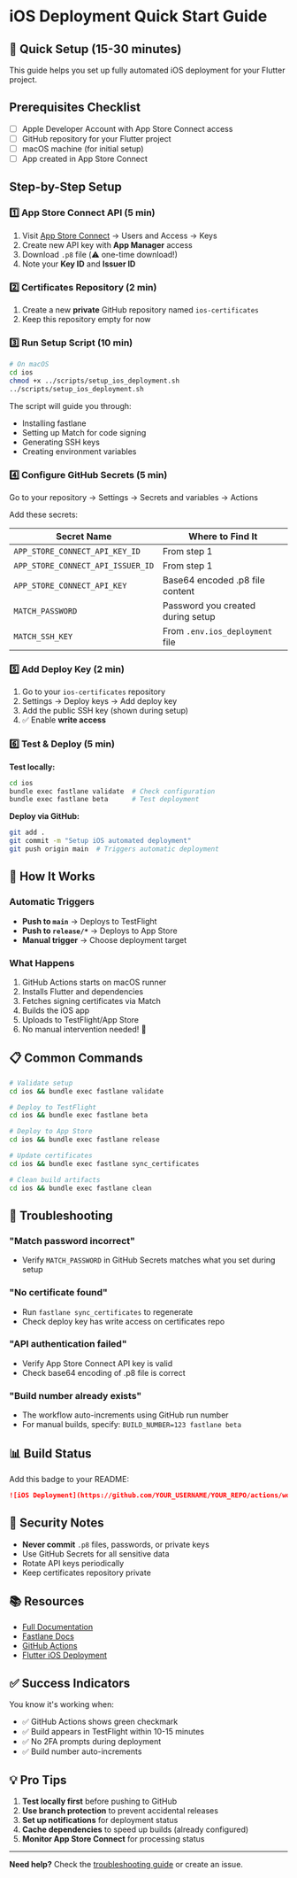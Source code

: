 # iOS Deployment Quick Start Guide

## 🚀 Quick Setup (15-30 minutes)

This guide helps you set up fully automated iOS deployment for your Flutter project.

## Prerequisites Checklist

- [ ] Apple Developer Account with App Store Connect access
- [ ] GitHub repository for your Flutter project  
- [ ] macOS machine (for initial setup)
- [ ] App created in App Store Connect

## Step-by-Step Setup

### 1️⃣ App Store Connect API (5 min)

1. Visit [App Store Connect](https://appstoreconnect.apple.com) → Users and Access → Keys
2. Create new API key with **App Manager** access
3. Download `.p8` file (⚠️ one-time download!)
4. Note your **Key ID** and **Issuer ID**

### 2️⃣ Certificates Repository (2 min)

1. Create a new **private** GitHub repository named `ios-certificates`
2. Keep this repository empty for now

### 3️⃣ Run Setup Script (10 min)

```bash
# On macOS
cd ios
chmod +x ../scripts/setup_ios_deployment.sh
../scripts/setup_ios_deployment.sh
```

The script will guide you through:
- Installing fastlane
- Setting up Match for code signing
- Generating SSH keys
- Creating environment variables

### 4️⃣ Configure GitHub Secrets (5 min)

Go to your repository → Settings → Secrets and variables → Actions

Add these secrets:

| Secret Name | Where to Find It |
|------------|------------------|
| `APP_STORE_CONNECT_API_KEY_ID` | From step 1 |
| `APP_STORE_CONNECT_API_ISSUER_ID` | From step 1 |
| `APP_STORE_CONNECT_API_KEY` | Base64 encoded .p8 file content |
| `MATCH_PASSWORD` | Password you created during setup |
| `MATCH_SSH_KEY` | From `.env.ios_deployment` file |

### 5️⃣ Add Deploy Key (2 min)

1. Go to your `ios-certificates` repository
2. Settings → Deploy keys → Add deploy key
3. Add the public SSH key (shown during setup)
4. ✅ Enable **write access**

### 6️⃣ Test & Deploy (5 min)

**Test locally:**
```bash
cd ios
bundle exec fastlane validate  # Check configuration
bundle exec fastlane beta      # Test deployment
```

**Deploy via GitHub:**
```bash
git add .
git commit -m "Setup iOS automated deployment"
git push origin main  # Triggers automatic deployment
```

## 🎯 How It Works

### Automatic Triggers

- **Push to `main`** → Deploys to TestFlight
- **Push to `release/*`** → Deploys to App Store
- **Manual trigger** → Choose deployment target

### What Happens

1. GitHub Actions starts on macOS runner
2. Installs Flutter and dependencies
3. Fetches signing certificates via Match
4. Builds the iOS app
5. Uploads to TestFlight/App Store
6. No manual intervention needed! 🎉

## 📋 Common Commands

```bash
# Validate setup
cd ios && bundle exec fastlane validate

# Deploy to TestFlight
cd ios && bundle exec fastlane beta

# Deploy to App Store
cd ios && bundle exec fastlane release

# Update certificates
cd ios && bundle exec fastlane sync_certificates

# Clean build artifacts
cd ios && bundle exec fastlane clean
```

## 🔧 Troubleshooting

### "Match password incorrect"
- Verify `MATCH_PASSWORD` in GitHub Secrets matches what you set during setup

### "No certificate found"
- Run `fastlane sync_certificates` to regenerate
- Check deploy key has write access on certificates repo

### "API authentication failed"
- Verify App Store Connect API key is valid
- Check base64 encoding of .p8 file is correct

### "Build number already exists"
- The workflow auto-increments using GitHub run number
- For manual builds, specify: `BUILD_NUMBER=123 fastlane beta`

## 📊 Build Status

Add this badge to your README:
```markdown
![iOS Deployment](https://github.com/YOUR_USERNAME/YOUR_REPO/actions/workflows/ios-deploy.yml/badge.svg)
```

## 🔐 Security Notes

- **Never commit** `.p8` files, passwords, or private keys
- Use GitHub Secrets for all sensitive data
- Rotate API keys periodically
- Keep certificates repository private

## 📚 Resources

- [Full Documentation](./IOS_DEPLOYMENT_AUTOMATION_GUIDE.md)
- [Fastlane Docs](https://docs.fastlane.tools/)
- [GitHub Actions](https://docs.github.com/en/actions)
- [Flutter iOS Deployment](https://docs.flutter.dev/deployment/ios)

## ✅ Success Indicators

You know it's working when:
- ✅ GitHub Actions shows green checkmark
- ✅ Build appears in TestFlight within 10-15 minutes
- ✅ No 2FA prompts during deployment
- ✅ Build number auto-increments

## 💡 Pro Tips

1. **Test locally first** before pushing to GitHub
2. **Use branch protection** to prevent accidental releases
3. **Set up notifications** for deployment status
4. **Cache dependencies** to speed up builds (already configured)
5. **Monitor App Store Connect** for processing status

---

**Need help?** Check the [troubleshooting guide](./IOS_DEPLOYMENT_AUTOMATION_GUIDE.md#troubleshooting) or create an issue.
